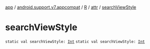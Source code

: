 [app](../../../index.md) / [android.support.v7.appcompat](../../index.md) / [R](../index.md) / [attr](index.md) / [searchViewStyle](.)

# searchViewStyle

`static val searchViewStyle: `[`Int`](https://kotlinlang.org/api/latest/jvm/stdlib/kotlin/-int/index.html)
`static val searchViewStyle: `[`Int`](https://kotlinlang.org/api/latest/jvm/stdlib/kotlin/-int/index.html)